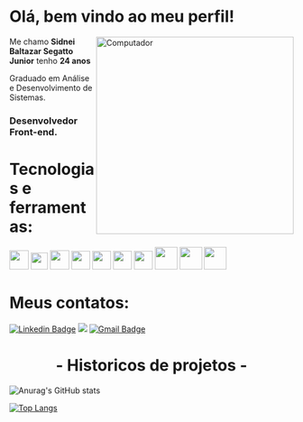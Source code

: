 <h1> Olá, bem vindo ao meu perfil!</h1>

<img src="https://media.giphy.com/media/WtTnAfZn6aVJfBzlN3/giphy.gif" min-width="400px" max-width="450px" width="350 px" align="right"  alt="Computador ">

<p>Me chamo <strong>Sidnei Baltazar Segatto Junior</strong> tenho <strong>24 anos</strong></p>
<p>Graduado em Análise e Desenvolvimento de Sistemas. <br>
</p>
<h3>Desenvolvedor Front-end.</h3> 

<h1>Tecnologias e ferramentas: </h1>

<p class="row">
  <img src="https://upload.wikimedia.org/wikipedia/commons/6/6a/JavaScript-logo.png" width="34px">
  <img src="https://logodownload.org/wp-content/uploads/2016/10/html5-logo-8.png" width="30px">
  <img src="https://cdn4.iconfinder.com/data/icons/social-media-logos-6/512/121-css3-512.png" width="34px">
  <img src="https://cdn.svgporn.com/logos/visual-studio-code.svg" height="33">
  <img src="https://upload.wikimedia.org/wikipedia/commons/thumb/3/3f/Git_icon.svg/1200px-Git_icon.svg.png" height="33">
   <img src="https://www.svgrepo.com/show/303208/php-1-logo.svg" height="33">
   <img src="https://cdn-icons-png.flaticon.com/512/174/174881.png" height="33">
  <img src="https://external-content.duckduckgo.com/iu/?u=https%3A%2F%2Ftse1.mm.bing.net%2Fth%3Fid%3DOIP.2YabLAGOiQGNduxjMpkPLwAAAA%26pid%3DApi&f=1" height="40">
   <img src="https://camo.githubusercontent.com/bec2c92468d081617cb3145a8f3d8103e268bca400f6169c3a68dc66e05c971e/68747470733a2f2f76352e676574626f6f7473747261702e636f6d2f646f63732f352e302f6173736574732f6272616e642f626f6f7473747261702d6c6f676f2d736861646f772e706e67" height="40">
  <img src="https://cdn.icon-icons.com/icons2/2415/PNG/512/vuejs_original_wordmark_logo_icon_146305.png" height="40">
</p> 

<h1>Meus contatos: </h1>

[![Linkedin Badge](https://img.shields.io/badge/-LinkedIn-blue?style=flat-square&logo=Linkedin&logoColor=white&link=https://www.linkedin.com/in/sidnei-baltazar//)](https://www.linkedin.com/in/sidnei-baltazar/)
<a href="https://api.whatsapp.com/send?phone=44997210457" alt="WhatsApp">
  <img src="https://img.shields.io/badge/-WhatsApp-25d366?style=flat-square&labelColor=25d366&logo=whatsapp&logoColor=white&link=https://api.whatsapp.com/send?phone=44997210457"/></a>
[![Gmail Badge](https://img.shields.io/badge/-Gmail-D14836?&style=flat-square&logo=Gmail&logoColor=white&link=mailto:sidneibaltazarfrontend@gmail.com)](mailto:sidneibaltazarfrontend@gmail.com) 




<h1 align="center">- Historicos de projetos -</h1>


 ![Anurag's GitHub stats](https://github-readme-stats.vercel.app/api?username=BaltazarSegatto1998&show_icons=true&theme=radical)
 
 
 [![Top Langs](https://github-readme-stats.vercel.app/api/top-langs/?username=BaltazarSegatto1998&exclude_repo=github-readme-stats,anuraghazra.github.io)](https://github.com/anuraghazra/github-readme-stats)








